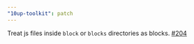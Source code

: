 ```yaml
---
"10up-toolkit": patch
---
```


Treat js files inside `block` or `blocks` directories as blocks. [#204](https://github.com/10up/10up-toolkit/pull/204)
